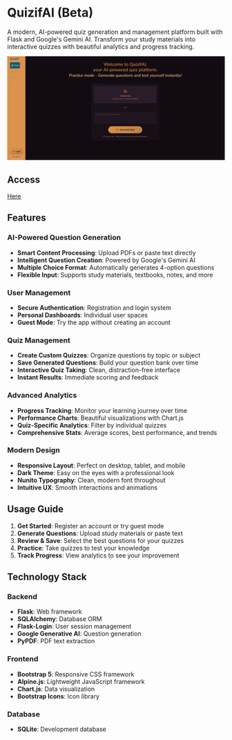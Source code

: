 # QuizifAI (Beta)

A modern, AI-powered quiz generation and management platform built with Flask and Google's Gemini AI. Transform your study materials into interactive quizzes with beautiful analytics and progress tracking.

![Home-Page](qai-home.PNG)

## Access
[Here](https://quizifai-1.onrender.com/)

## Features

### **AI-Powered Question Generation**
- **Smart Content Processing**: Upload PDFs or paste text directly
- **Intelligent Question Creation**: Powered by Google's Gemini AI
- **Multiple Choice Format**: Automatically generates 4-option questions
- **Flexible Input**: Supports study materials, textbooks, notes, and more

### **User Management**
- **Secure Authentication**: Registration and login system
- **Personal Dashboards**: Individual user spaces
- **Guest Mode**: Try the app without creating an account

### **Quiz Management**
- **Create Custom Quizzes**: Organize questions by topic or subject
- **Save Generated Questions**: Build your question bank over time
- **Interactive Quiz Taking**: Clean, distraction-free interface
- **Instant Results**: Immediate scoring and feedback

### **Advanced Analytics**
- **Progress Tracking**: Monitor your learning journey over time
- **Performance Charts**: Beautiful visualizations with Chart.js
- **Quiz-Specific Analytics**: Filter by individual quizzes
- **Comprehensive Stats**: Average scores, best performance, and trends

### **Modern Design**
- **Responsive Layout**: Perfect on desktop, tablet, and mobile
- **Dark Theme**: Easy on the eyes with a professional look
- **Nunito Typography**: Clean, modern font throughout
- **Intuitive UX**: Smooth interactions and animations

## Usage Guide

1. **Get Started**: Register an account or try guest mode
2. **Generate Questions**: Upload study materials or paste text
3. **Review & Save**: Select the best questions for your quizzes
4. **Practice**: Take quizzes to test your knowledge
5. **Track Progress**: View analytics to see your improvement

## Technology Stack

### Backend
- **Flask**: Web framework
- **SQLAlchemy**: Database ORM
- **Flask-Login**: User session management
- **Google Generative AI**: Question generation
- **PyPDF**: PDF text extraction

### Frontend
- **Bootstrap 5**: Responsive CSS framework
- **Alpine.js**: Lightweight JavaScript framework
- **Chart.js**: Data visualization
- **Bootstrap Icons**: Icon library

### Database
- **SQLite**: Development database





